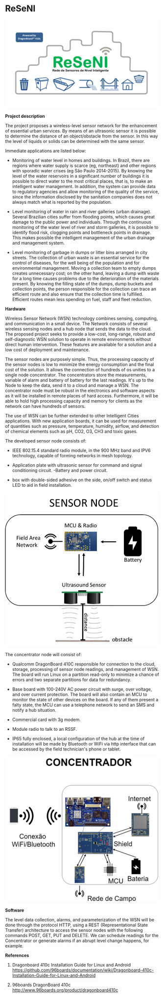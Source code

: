 # ReSeNI

![Logo](Logo_ReSeNI.png)

**Project description**

The project proposes a wireless-level sensor network for the enhancement of essential urban services.
By means of an ultrasonic sensor it is possible to determine the distance of an object/obstacle from the sensor.
In this way the level of liquids or solids can be determined with the same sensor.

Immediate applications are listed below:

- Monitoring of water level in homes and buildings.
In Brazil, there are regions where water supply is scarce (eg, northeast) and other regions with sporadic water crises (eg São Paulo 2014-2015).
By knowing the level of the water reservoirs in a significant number of buildings it is possible to direct water to the most critical places, that is, to make an intelligent water management.
In addition, the system can provide data to regulatory agencies and allow monitoring of the quality of the service, since the information disclosed by the sanitation companies does not always match what is reported by the population.

- Level monitoring of water in rain and river galleries (urban drainage).
Several Brazilian cities suffer from flooding points, which causes great damage to the public power and individuals.
Through the continuous monitoring of the water level of river and storm galleries, it is possible to identify flood risk, clogging points and bottleneck points in drainage.
This makes possible the intelligent management of the urban drainage and management system.

- Level monitoring of garbage in dumps or litter bins arranged in city streets.
The collection of urban waste is an essential service for the control of diseases, for the well being of the population and for environmental management.
Moving a collection team to empty dumps creates unnecessary cost; on the other hand, leaving a dump with waste for a long time causes problems due to the deterioration of the materials present.
By knowing the filling state of the dumps, dump buckets and collection points, the person responsible for the collection can trace an efficient route and also ensure that the collection time is fulfilled.
Efficient routes mean less spending on fuel, staff and fleet reduction.



**Hardware**

Wireless Sensor Network (WSN) technology combines sensing, computing, and communication in a small device.
The Network consists of several wireless sensing nodes and a hub node that sends the data to the cloud.
The proposed project seeks to provide a low-cost, long-range, robust and self-diagnostic WSN solution to operate in remote environments without direct human intervention.
These features are available for a solution and a low cost of deployment and maintenance.

The sensor nodes are purposely simple. Thus, the processing capacity of the sensor nodes is low to minimize the energy consumption and the final cost of the solution. It allows the connection of hundreds of os unities to a single node concentrator.
The concentrators store the measurements, variable of alarm and battery of battery for the last readings.
It's up to the Node to keep the data, send it to a cloud and manage a WSN.
The concentrator node must be robust in the electronics and software aspects as it will be installed in remote places of hard access. Furthermore, it will be able to hold high processing capacity and memory for clients as the network can have hundreds of sensors.

The use of WSN can be further extended to other Intelligent Cities applications. With new application boards, it can be used for measurement of quantities such as pressure, temperature, humidity, airflow, and detection of chemical elements such as pH, CO2, O3, CH3 and toxic gases.

The developed sensor node consists of:

- IEEE 802.15.4 standard radio module, in the 900 MHz band and IPV6 technology, capable of forming networks in mesh topology.

- Application plate with ultrasonic sensor for command and signal conditioning circuit.
-Battery and power circuit.

- box with double-sided adhesive on the side, on/off switch and status LED to aid in field installation.


<img style=" display:inline" src="Ilustrations/Sensor_node.png" width="500" alt=""/>

The concentrator node will consist of:

- Qualcomm DragonBoard 410C responsible for connection to the cloud, storage, processing of sensor node readings, and management of WSN.
The board will run Linux on a partition read-only to minimize a chance of errors and two separate partitions for data for redundancy.

- Base board with 100-240V AC power circuit with surge, over voltage, and over current protection. The board will also contain an MCU to monitor the state of other devices on the board.
If any of them present a falty state, the MCU can use a telephone network to send an SMS and notify a hub situation.

- Commercial card with 3g modem.

- Module radio to talk to an RSSF.

- IP65 fully enclosed, a local configuration of the hub at the time of installation will be made by Bluetooth or WiFi via http interface that can be accessed by the field technician's phone or tablet.

<img style=" display:inline" src="Ilustrations/Concentrator_04.png" width="500" alt=""/>


**Software**

The level data collection, alarms, and parameterization of the WSN will be done through the protocol HTTP, using a REST (Representational State Transfer) architecture to access the sensor nodes with the following commands POST, GET, PUT and DELETE. We can schedule readings for the Concentrator or generate alarms if an abrupt level change happens, for example.

**References**

1. Dragonboard 410c Installation Guide for Linux and Android
https://github.com/96boards/documentation/wiki/Dragonboard-410c-Installation-Guide-for-Linux-and-Android

2. 96boards DragonBoard 410c
http://www.96boards.org/product/dragonboard410c
